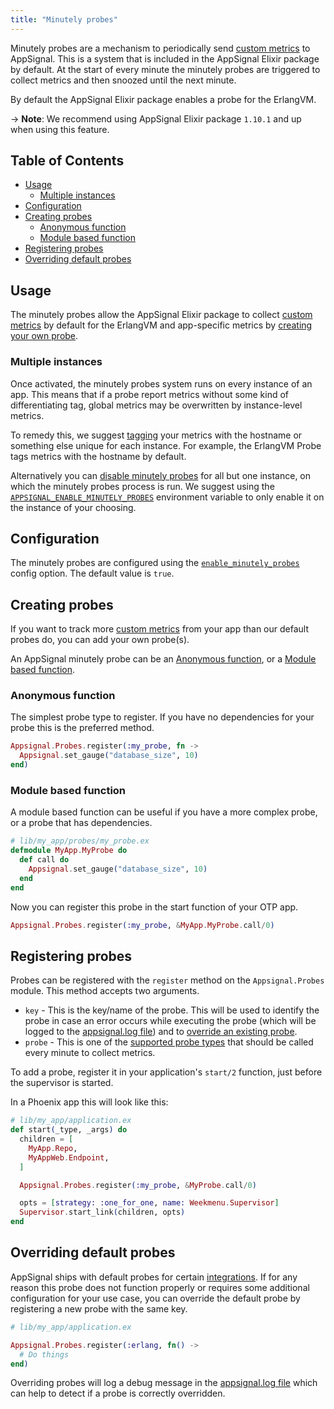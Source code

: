 ```yaml
---
title: "Minutely probes"
---
```


Minutely probes are a mechanism to periodically send [custom metrics](/metrics/custom.html) to AppSignal. This is a system that is included in the AppSignal Elixir package by default. At the start of every minute the minutely probes are triggered to collect metrics and then snoozed until the next minute.

By default the AppSignal Elixir package enables a probe for the ErlangVM.

-> **Note**: We recommend using AppSignal Elixir package `1.10.1` and up when using this feature.

## Table of Contents

- [Usage](#usage)
  - [Multiple instances](#multiple-instances)
- [Configuration](#configuration)
- [Creating probes](#creating-probes)
  - [Anonymous function](#anonymous-function)
  - [Module based function](#module-based-function)
- [Registering probes](#registering-probes)
- [Overriding default probes](#overriding-default-probes)

## Usage

The minutely probes allow the AppSignal Elixir package to collect [custom metrics](/metrics/custom.html) by default for the ErlangVM and app-specific metrics by [creating your own probe](#creating-probes).

### Multiple instances

Once activated, the minutely probes system runs on every instance of an app. This means that if a probe report metrics without some kind of differentiating tag, global metrics may be overwritten by instance-level metrics.

To remedy this, we suggest [tagging](/metrics/custom.html#metric-tags) your metrics with the hostname or something else unique for each instance. For example, the ErlangVM Probe tags metrics with the hostname by default.

Alternatively you can [disable minutely probes](/elixir/configuration/options.html#option-enable_minutely_probes) for all but one instance, on which the minutely probes process is run. We suggest using the [`APPSIGNAL_ENABLE_MINUTELY_PROBES`](/elixir/configuration/options.html#option-enable_minutely_probes) environment variable to only enable it on the instance of your choosing.

## Configuration

The minutely probes are configured using the [`enable_minutely_probes`](/elixir/configuration/options.html#option-enable_minutely_probes) config option. The default value is `true`.

## Creating probes

If you want to track more [custom metrics](/metrics/custom.html) from your app than our default probes do, you can add your own probe(s).

An AppSignal minutely probe can be an [Anonymous function](#anonymous-function), or a [Module based function](#module-based-function).

### Anonymous function

The simplest probe type to register. If you have no dependencies for your probe this is the preferred method.

```elixir
Appsignal.Probes.register(:my_probe, fn ->
  Appsignal.set_gauge("database_size", 10)
end)
```

### Module based function

A module based function can be useful if you have a more complex probe, or a probe that has dependencies.

```elixir
# lib/my_app/probes/my_probe.ex
defmodule MyApp.MyProbe do
  def call do
    Appsignal.set_gauge("database_size", 10)
  end
end
```

Now you can register this probe in the start function of your OTP app.

```elixir
Appsignal.Probes.register(:my_probe, &MyApp.MyProbe.call/0)
```

## Registering probes

Probes can be registered with the `register` method on the `Appsignal.Probes` module.
This method accepts two arguments.

- `key` - This is the key/name of the probe. This will be used to identify the probe in case an error occurs while executing the probe (which will be logged to the [appsignal.log file](/support/debugging.html#logs)) and to [override an existing probe](#overriding-default-probes).
- `probe` - This is one of the [supported probe types](#creating-probes) that should be called every minute to collect metrics.

To add a probe, register it in your application's `start/2` function, just before the supervisor is started.

In a Phoenix app this will look like this:

```elixir
# lib/my_app/application.ex
def start(_type, _args) do
  children = [
    MyApp.Repo,
    MyAppWeb.Endpoint,
  ]

  Appsignal.Probes.register(:my_probe, &MyProbe.call/0)

  opts = [strategy: :one_for_one, name: Weekmenu.Supervisor]
  Supervisor.start_link(children, opts)
end
```

## Overriding default probes

AppSignal ships with default probes for certain [integrations](/elixir/integrations/). If for any reason this probe does not function properly or requires some additional configuration for your use case, you can override the default probe by registering a new probe with the same key.

```elixir
# lib/my_app/application.ex

Appsignal.Probes.register(:erlang, fn() ->
  # Do things
end)
```

Overriding probes will log a debug message in the [appsignal.log file](/support/debugging.html#logs) which can help to detect if a probe is correctly overridden.
